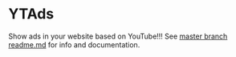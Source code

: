 # YTAds
Show ads in your website based on YouTube!!! See [master branch readme.md](https://github.com/DarkHeart527/ytads/blob/master/README.md) for info and documentation.
